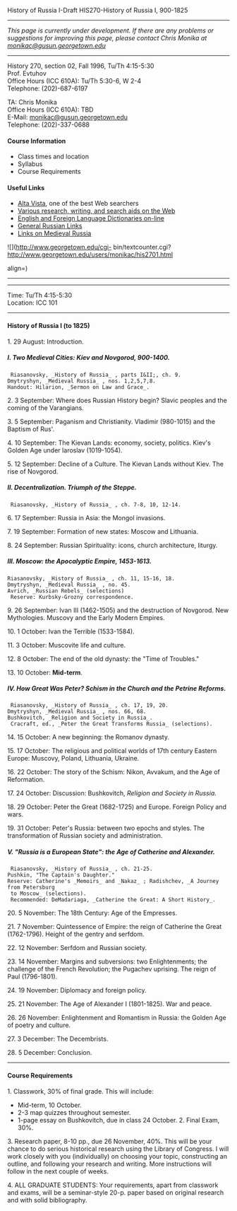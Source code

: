 History of Russia I-Draft HIS270-History of Russia I, 900-1825

* * *

_This page is currently under development. If there are any problems or
suggestions for improving this page, please contact Chris Monika at[
monikac@gusun.georgetown.edu](MAILTO:monikac@gusun.georgetown.edu)_

* * *

History 270, section 02, Fall 1996, Tu/Th 4:15-5:30  
Prof. Evtuhov  
Office Hours (ICC 610A): Tu/Th 5:30-6, W 2-4  
Telephone: (202)-687-6197  
  
TA: Chris Monika  
Office Hours (ICC 610A): TBD  
E-Mail: [ monikac@gusun.georgetown.edu](MAILTO:monikac@gusun.georgetown.edu)  
Telephone: (202)-337-0688  
  

#### Course Information

  * Class times and location
  * Syllabus
  * Course Requirements 

#### Useful Links

  * [Alta Vista](http://www.altavista.digital.com), one of the best Web searchers
  * [Various research, writing, and search aids on the Web](netaids.html)
  * [English and Foreign Language Dictionaries on-line](http://copper.ucs.indiana.edu/~lneff/fordict.html)
  * [General Russian Links](ruslin.html)
  * [Links on Medieval Russia](kievrus.html)

![](http://www.georgetown.edu/cgi-
bin/textcounter.cgi?http://www.georgetown.edu/users/monikac/his2701.html

 align=)

* * *

* * *

Time: Tu/Th 4:15-5:30  
Location: ICC 101  

* * *

#### History of Russia I (to 1825)

1\. 29 August: Introduction.

##### I. Two Medieval Cities: Kiev and Novgorod, 900-1400.

  
     Riasanovsky, _History of Russia_ , parts I&II;, ch. 9.  
    Dmytryshyn, _Medieval Russia_ , nos. 1,2,5,7,8.  
    Handout: Hilarion, _Sermon on Law and Grace_.

2\. 3 September: Where does Russian History begin? Slavic peoples and the
coming of the Varangians.

3\. 5 September: Paganism and Christianity. Vladimir (980-1015) and the
Baptism of Rus'.

4\. 10 September: The Kievan Lands: economy, society, politics. Kiev's Golden
Age under Iaroslav (1019-1054).

5\. 12 September: Decline of a Culture. The Kievan Lands without Kiev. The
rise of Novgorod.

##### II. Decentralization. Triumph of the Steppe.

  
     Riasanovsky, _History of Russia_ , ch. 7-8, 10, 12-14.

6\. 17 September: Russia in Asia: the Mongol invasions.

7\. 19 September: Formation of new states: Moscow and Lithuania.

8\. 24 September: Russian Spirituality: icons, church architecture, liturgy.

##### III. Moscow: the Apocalyptic Empire, 1453-1613.

    Riasanovsky, _History of Russia_ , ch. 11, 15-16, 18.  
    Dmytryshyn, _Medieval Russia_ , no. 45.  
    Avrich, _Russian Rebels_ (selections)  
     Reserve: Kurbsky-Grozny correspondence.

9\. 26 September: Ivan III (1462-1505) and the destruction of Novgorod. New
Mythologies. Muscovy and the Early Modern Empires.

10\. 1 October: Ivan the Terrible (1533-1584).

11\. 3 October: Muscovite life and culture.

12\. 8 October: The end of the old dynasty: the "Time of Troubles."

13\. 10 October: **Mid-term**.

##### IV. How Great Was Peter? Schism in the Church and the Petrine Reforms.

     Riasanovsky, _History of Russia_ , ch. 17, 19, 20.  
    Dmytryshyn, _Medieval Russia_ , nos. 66, 68.  
    Bushkovitch, _Religion and Society in Russia_.  
     Cracraft, ed., _Peter the Great Transforms Russia_ (selections).

14\. 15 October: A new beginning: the Romanov dynasty.

15\. 17 October: The religious and political worlds of 17th century Eastern
Europe: Muscovy, Poland, Lithuania, Ukraine.

16\. 22 October: The story of the Schism: Nikon, Avvakum, and the Age of
Reformation.

17\. 24 October: Discussion: Bushkovitch, _Religion and Society in Russia_.

18\. 29 October: Peter the Great (1682-1725) and Europe. Foreign Policy and
wars.

19\. 31 October: Peter's Russia: between two epochs and styles. The
transformation of Russian society and administration.

##### V. "Russia is a European State": the Age of Catherine and Alexander.

     Riasanovsky, _History of Russia_ , ch. 21-25.  
    Pushkin, "The Captain's Daughter."  
    Reserve: Catherine's _Memoirs_ and _Nakaz_ ; Radishchev, _A Journey from Petersburg  
     to Moscow_ (selections).  
     Recommended: DeMadariaga, _Catherine the Great: A Short History_.

20\. 5 November: The 18th Century: Age of the Empresses.

21\. 7 November: Quintessence of Empire: the reign of Catherine the Great
(1762-1796). Height of the gentry and serfdom.

22\. 12 November: Serfdom and Russian society.

23\. 14 November: Margins and subversions: two Enlightenments; the challenge
of the French Revolution; the Pugachev uprising. The reign of Paul
(1796-1801).

24\. 19 November: Diplomacy and foreign policy.

25\. 21 November: The Age of Alexander I (1801-1825). War and peace.

26\. 26 November: Enlightenment and Romantism in Russia: the Golden Age of
poetry and culture.

27\. 3 December: The Decembrists.

28\. 5 December: Conclusion.

* * *

#### Course Requirements

1\. Classwork, 30% of final grade. This will include:  

  * Mid-term, 10 October.
  * 2-3 map quizzes throughout semester.
  * 1-page essay on Bushkovitch, due in class 24 October.
2\. Final Exam, 30%.

3\. Research paper, 8-10 pp., due 26 November, 40%. This will be your chance
to do serious historical research using the Library of Congress. I will work
closely with you (individually) on choosing your topic, constructing an
outline, and following your research and writing. More instructions will
follow in the next couple of weeks.

4\. ALL GRADUATE STUDENTS: Your requirements, apart from classwork and exams,
will be a seminar-style 20-p. paper based on original research and with solid
bibliography.

